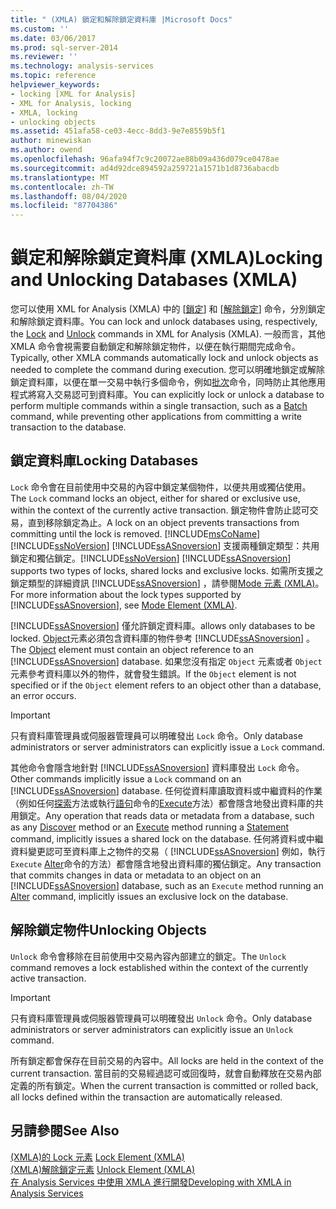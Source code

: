 ```yaml
---
title: " (XMLA) 鎖定和解除鎖定資料庫 |Microsoft Docs"
ms.custom: ''
ms.date: 03/06/2017
ms.prod: sql-server-2014
ms.reviewer: ''
ms.technology: analysis-services
ms.topic: reference
helpviewer_keywords:
- locking [XML for Analysis]
- XML for Analysis, locking
- XMLA, locking
- unlocking objects
ms.assetid: 451afa58-ce03-4ecc-8dd3-9e7e8559b5f1
author: minewiskan
ms.author: owend
ms.openlocfilehash: 96afa94f7c9c20072ae88b09a436d079ce0478ae
ms.sourcegitcommit: ad4d92dce894592a259721a1571b1d8736abacdb
ms.translationtype: MT
ms.contentlocale: zh-TW
ms.lasthandoff: 08/04/2020
ms.locfileid: "87704386"
---
```

# <a name="locking-and-unlocking-databases-xmla"></a><span data-ttu-id="3f7ac-102">鎖定和解除鎖定資料庫 (XMLA)</span><span class="sxs-lookup"><span data-stu-id="3f7ac-102">Locking and Unlocking Databases (XMLA)</span></span>
  <span data-ttu-id="3f7ac-103">您可以使用 XML for Analysis (XMLA) 中的 [[鎖定](https://docs.microsoft.com/bi-reference/xmla/xml-elements-commands/lock-element-xmla)] 和 [[解除鎖定](https://docs.microsoft.com/bi-reference/xmla/xml-elements-commands/lock-element-xmla)] 命令，分別鎖定和解除鎖定資料庫。</span><span class="sxs-lookup"><span data-stu-id="3f7ac-103">You can lock and unlock databases using, respectively, the [Lock](https://docs.microsoft.com/bi-reference/xmla/xml-elements-commands/lock-element-xmla) and [Unlock](https://docs.microsoft.com/bi-reference/xmla/xml-elements-commands/lock-element-xmla) commands in XML for Analysis (XMLA).</span></span> <span data-ttu-id="3f7ac-104">一般而言，其他 XMLA 命令會視需要自動鎖定和解除鎖定物件，以便在執行期間完成命令。</span><span class="sxs-lookup"><span data-stu-id="3f7ac-104">Typically, other XMLA commands automatically lock and unlock objects as needed to complete the command during execution.</span></span> <span data-ttu-id="3f7ac-105">您可以明確地鎖定或解除鎖定資料庫，以便在單一交易中執行多個命令，例如[批次](https://docs.microsoft.com/bi-reference/xmla/xml-elements-commands/batch-element-xmla)命令，同時防止其他應用程式將寫入交易認可到資料庫。</span><span class="sxs-lookup"><span data-stu-id="3f7ac-105">You can explicitly lock or unlock a database to perform multiple commands within a single transaction, such as a [Batch](https://docs.microsoft.com/bi-reference/xmla/xml-elements-commands/batch-element-xmla) command, while preventing other applications from committing a write transaction to the database.</span></span>  
  
## <a name="locking-databases"></a><span data-ttu-id="3f7ac-106">鎖定資料庫</span><span class="sxs-lookup"><span data-stu-id="3f7ac-106">Locking Databases</span></span>  
 <span data-ttu-id="3f7ac-107">`Lock` 命令會在目前使用中交易的內容中鎖定某個物件，以便共用或獨佔使用。</span><span class="sxs-lookup"><span data-stu-id="3f7ac-107">The `Lock` command locks an object, either for shared or exclusive use, within the context of the currently active transaction.</span></span> <span data-ttu-id="3f7ac-108">鎖定物件會防止認可交易，直到移除鎖定為止。</span><span class="sxs-lookup"><span data-stu-id="3f7ac-108">A lock on an object prevents transactions from committing until the lock is removed.</span></span> [!INCLUDE[msCoName](../../includes/msconame-md.md)] <span data-ttu-id="3f7ac-109">[!INCLUDE[ssNoVersion](../../includes/ssnoversion-md.md)] [!INCLUDE[ssASnoversion](../../includes/ssasnoversion-md.md)] 支援兩種鎖定類型：共用鎖定和獨佔鎖定。</span><span class="sxs-lookup"><span data-stu-id="3f7ac-109">[!INCLUDE[ssNoVersion](../../includes/ssnoversion-md.md)] [!INCLUDE[ssASnoversion](../../includes/ssasnoversion-md.md)] supports two types of locks, shared locks and exclusive locks.</span></span> <span data-ttu-id="3f7ac-110">如需所支援之鎖定類型的詳細資訊 [!INCLUDE[ssASnoversion](../../includes/ssasnoversion-md.md)] ，請參閱[Mode 元素 &#40;XMLA&#41;](https://docs.microsoft.com/bi-reference/xmla/xml-elements-properties/mode-element-xmla)。</span><span class="sxs-lookup"><span data-stu-id="3f7ac-110">For more information about the lock types supported by [!INCLUDE[ssASnoversion](../../includes/ssasnoversion-md.md)], see [Mode Element &#40;XMLA&#41;](https://docs.microsoft.com/bi-reference/xmla/xml-elements-properties/mode-element-xmla).</span></span>  
  
 [!INCLUDE[ssASnoversion](../../includes/ssasnoversion-md.md)] <span data-ttu-id="3f7ac-111">僅允許鎖定資料庫。</span><span class="sxs-lookup"><span data-stu-id="3f7ac-111">allows only databases to be locked.</span></span> <span data-ttu-id="3f7ac-112">[Object](https://docs.microsoft.com/bi-reference/xmla/xml-elements-properties/object-element-xmla)元素必須包含資料庫的物件參考 [!INCLUDE[ssASnoversion](../../includes/ssasnoversion-md.md)] 。</span><span class="sxs-lookup"><span data-stu-id="3f7ac-112">The [Object](https://docs.microsoft.com/bi-reference/xmla/xml-elements-properties/object-element-xmla) element must contain an object reference to an [!INCLUDE[ssASnoversion](../../includes/ssasnoversion-md.md)] database.</span></span> <span data-ttu-id="3f7ac-113">如果您沒有指定 `Object` 元素或者 `Object` 元素參考資料庫以外的物件，就會發生錯誤。</span><span class="sxs-lookup"><span data-stu-id="3f7ac-113">If the `Object` element is not specified or if the `Object` element refers to an object other than a database, an error occurs.</span></span>  
  
> [!IMPORTANT]  
>  <span data-ttu-id="3f7ac-114">只有資料庫管理員或伺服器管理員可以明確發出 `Lock` 命令。</span><span class="sxs-lookup"><span data-stu-id="3f7ac-114">Only database administrators or server administrators can explicitly issue a `Lock` command.</span></span>  
  
 <span data-ttu-id="3f7ac-115">其他命令會隱含地針對 [!INCLUDE[ssASnoversion](../../includes/ssasnoversion-md.md)] 資料庫發出 `Lock` 命令。</span><span class="sxs-lookup"><span data-stu-id="3f7ac-115">Other commands implicitly issue a `Lock` command on an [!INCLUDE[ssASnoversion](../../includes/ssasnoversion-md.md)] database.</span></span> <span data-ttu-id="3f7ac-116">任何從資料庫讀取資料或中繼資料的作業（例如任何[探索](https://docs.microsoft.com/bi-reference/xmla/xml-elements-methods-discover)方法或執行[語句](https://docs.microsoft.com/bi-reference/xmla/xml-elements-commands/statement-element-xmla)命令的[Execute](https://docs.microsoft.com/bi-reference/xmla/xml-elements-methods-execute)方法）都會隱含地發出資料庫的共用鎖定。</span><span class="sxs-lookup"><span data-stu-id="3f7ac-116">Any operation that reads data or metadata from a database, such as any [Discover](https://docs.microsoft.com/bi-reference/xmla/xml-elements-methods-discover) method or an [Execute](https://docs.microsoft.com/bi-reference/xmla/xml-elements-methods-execute) method running a [Statement](https://docs.microsoft.com/bi-reference/xmla/xml-elements-commands/statement-element-xmla) command, implicitly issues a shared lock on the database.</span></span> <span data-ttu-id="3f7ac-117">任何將資料或中繼資料變更認可至資料庫上之物件的交易（ [!INCLUDE[ssASnoversion](../../includes/ssasnoversion-md.md)] 例如，執行 `Execute` [Alter](https://docs.microsoft.com/bi-reference/xmla/xml-elements-commands/alter-element-xmla)命令的方法）都會隱含地發出資料庫的獨佔鎖定。</span><span class="sxs-lookup"><span data-stu-id="3f7ac-117">Any transaction that commits changes in data or metadata to an object on an [!INCLUDE[ssASnoversion](../../includes/ssasnoversion-md.md)] database, such as an `Execute` method running an [Alter](https://docs.microsoft.com/bi-reference/xmla/xml-elements-commands/alter-element-xmla) command, implicitly issues an exclusive lock on the database.</span></span>  
  
## <a name="unlocking-objects"></a><span data-ttu-id="3f7ac-118">解除鎖定物件</span><span class="sxs-lookup"><span data-stu-id="3f7ac-118">Unlocking Objects</span></span>  
 <span data-ttu-id="3f7ac-119">`Unlock` 命令會移除在目前使用中交易內容內部建立的鎖定。</span><span class="sxs-lookup"><span data-stu-id="3f7ac-119">The `Unlock` command removes a lock established within the context of the currently active transaction.</span></span>  
  
> [!IMPORTANT]  
>  <span data-ttu-id="3f7ac-120">只有資料庫管理員或伺服器管理員可以明確發出 `Unlock` 命令。</span><span class="sxs-lookup"><span data-stu-id="3f7ac-120">Only database administrators or server administrators can explicitly issue an `Unlock` command.</span></span>  
  
 <span data-ttu-id="3f7ac-121">所有鎖定都會保存在目前交易的內容中。</span><span class="sxs-lookup"><span data-stu-id="3f7ac-121">All locks are held in the context of the current transaction.</span></span> <span data-ttu-id="3f7ac-122">當目前的交易經過認可或回復時，就會自動釋放在交易內部定義的所有鎖定。</span><span class="sxs-lookup"><span data-stu-id="3f7ac-122">When the current transaction is committed or rolled back, all locks defined within the transaction are automatically released.</span></span>  
  
## <a name="see-also"></a><span data-ttu-id="3f7ac-123">另請參閱</span><span class="sxs-lookup"><span data-stu-id="3f7ac-123">See Also</span></span>  
 <span data-ttu-id="3f7ac-124">[&#40;XMLA&#41;的 Lock 元素](https://docs.microsoft.com/bi-reference/xmla/xml-elements-commands/lock-element-xmla) </span><span class="sxs-lookup"><span data-stu-id="3f7ac-124">[Lock Element &#40;XMLA&#41;](https://docs.microsoft.com/bi-reference/xmla/xml-elements-commands/lock-element-xmla) </span></span>  
 <span data-ttu-id="3f7ac-125">[&#40;XMLA&#41;解除鎖定元素](https://docs.microsoft.com/bi-reference/xmla/xml-elements-commands/lock-element-xmla) </span><span class="sxs-lookup"><span data-stu-id="3f7ac-125">[Unlock Element &#40;XMLA&#41;](https://docs.microsoft.com/bi-reference/xmla/xml-elements-commands/lock-element-xmla) </span></span>  
 [<span data-ttu-id="3f7ac-126">在 Analysis Services 中使用 XMLA 進行開發</span><span class="sxs-lookup"><span data-stu-id="3f7ac-126">Developing with XMLA in Analysis Services</span></span>](developing-with-xmla-in-analysis-services.md)  
  
  
